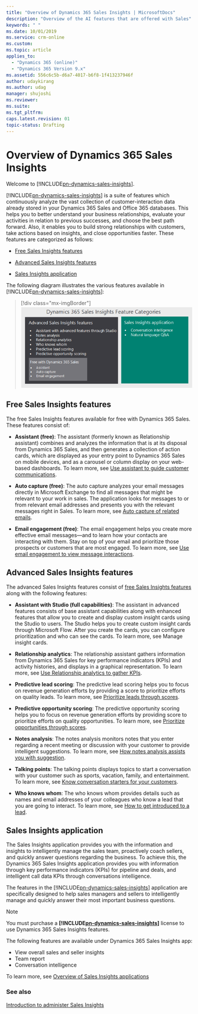 ```yaml
---
title: "Overview of Dynamics 365 Sales Insights | MicrosoftDocs"
description: "Overview of the AI features that are offered with Sales"
keywords: " "
ms.date: 10/01/2019
ms.service: crm-online
ms.custom: 
ms.topic: article
applies_to:
  - "Dynamics 365 (online)"
  - "Dynamics 365 Version 9.x"
ms.assetid: 556c6c5b-d6a7-4017-b6f8-1f413237946f
author: udaykirang
ms.author: udag
manager: shujoshi
ms.reviewer: 
ms.suite: 
ms.tgt_pltfrm: 
caps.latest.revision: 01
topic-status: Drafting
---
```

# Overview of Dynamics 365 Sales Insights

Welcome to [!INCLUDE[pn-dynamics-sales-insights](../includes/pn-dynamics-sales-insights.md)].

[!INCLUDE[pn-dynamics-sales-insights](../includes/pn-dynamics-sales-insights.md)] is a suite of features which continuously analyze the vast collection of customer-interaction data already stored in your Dynamics 365 Sales and Office 365 databases. This helps you to better understand your business relationships, evaluate your activities in relation to previous successes, and choose the best path forward. Also, it enables you to build strong relationships with customers, take actions based on insights, and close opportunities faster. These features are categorized as follows: 

- [Free Sales Insights features](#free-sales-insights-features) 

- [Advanced Sales Insights features](#advanced-sales-insights-features)

- [Sales Insights application](#sales-insights-application) 

The following diagram illustrates the various features available in [!INCLUDE[pn-dynamics-sales-insights](../includes/pn-dynamics-sales-insights.md)]: 

> [!div class="mx-imgBorder"]
> ![Sales Insights feature categories](media/si-features-categories.png "Sales Insights feature categories")

## Free Sales Insights features 

The free Sales Insights features available for free with Dynamics 365 Sales. These features consist of: 

- **Assistant (free)**: The assistant (formerly known as Relationship assistant) combines and analyzes the information that is at its disposal from Dynamics 365 Sales, and then generates a collection of action cards, which are displayed as your entry point to Dynamics 365 Sales on mobile devices, and as a carousel or column display on your web-based dashboards. To learn more, see  [Use assistant to guide customer communications](relationship-assistant.md). 

- **Auto capture (free)**: The auto capture analyzes your email messages directly in Microsoft Exchange to find all messages that might be relevant to your work in sales. The application looks for messages to or from relevant email addresses and presents you with the relevant messages right in Sales. To learn more, see [Auto capture of related emails](auto-capture.md). 

- **Email engagement (free)**: The email engagement helps you create more effective email messages—and to learn how your contacts are interacting with them. Stay on top of your email and prioritize those prospects or customers that are most engaged. To learn more, see [Use email engagement to view message interactions](email-engagement.md). 


## Advanced Sales Insights features 

The advanced Sales Insights features consist of [free Sales Insights features](#free-sales-insights-features) along with the following features: 

- **Assistant with Studio (full capabilities)**: The assistant in advanced features consists of base assistant capabilities along with enhanced features that allow you to create and display custom insight cards using the Studio to users. The Studio helps you to create custom insight cards through Microsoft Flow. After you create the cards, you can configure prioritization and who can see the cards. To learn more, see Manage insight cards. 

- **Relationship analytics**: The relationship assistant gathers information from Dynamics 365 Sales for key performance indicators (KPIs) and activity histories, and displays in a graphical representation. To learn more, see [Use Relationship analytics to gather KPIs](relationship-analytics.md). 

- **Predictive lead scoring**: The predictive lead scoring helps you to focus on revenue generation efforts by providing a score to prioritize efforts on quality leads. To learn more, see [Prioritize leads through scores](work-predictive-lead-scoring.md). 

- **Predictive opportunity scoring**: The predictive opportunity scoring helps you to focus on revenue generation efforts by providing score to prioritize efforts on quality opportunities. To learn more, see [Prioritize opportunities through scores](work-predictive-opportunity-scoring.md). 

- **Notes analysis**: The notes analysis monitors notes that you enter regarding a recent meeting or discussion with your customer to provide intelligent suggestions. To learn more, see [How notes analysis assists you with suggestion](notes-analysis.md). 

- **Talking points**: The talking points displays topics to start a conversation with your customer such as sports, vacation, family, and entertainment. To learn more, see [Know conversation starters for your customers](talking-points.md). 

- **Who knows whom**: The who knows whom provides details such as names and email addresses of your colleagues who know a lead that you are going to interact. To learn more, see [How to get introduced to a lead](who-knows-whom.md). 

## Sales Insights application 

The Sales Insights application provides you with the information and insights to intelligently manage the sales team, proactively coach sellers, and quickly answer questions regarding the business. To achieve this, the Dynamics 365 Sales Insights application provides you with information through key performance indicators (KPIs) for pipeline and deals, and intelligent call data KPIs through conversations intelligence. 

The features in the [!INCLUDE[pn-dynamics-sales-insights](../includes/pn-dynamics-sales-insights.md)] application are specifically designed to help sales managers and sellers to intelligently manage and quickly answer their most important business questions.

> [!NOTE]
> You must purchase a **[!INCLUDE[pn-dynamics-sales-insights](../includes/pn-dynamics-sales-insights.md)]** license to use Dynamics 365 Sales Insights features.

The following features are available under Dynamics 365 Sales Insights app:  

- View overall sales and seller insights
- Team report
- Conversation intelligence

To learn more, see [Overview of Sales Insights applications](dynamics365-sales-insights-app.md)

### See also

[Introduction to administer Sales Insights](../sales/intro-admin-guide-sales-insights.md)